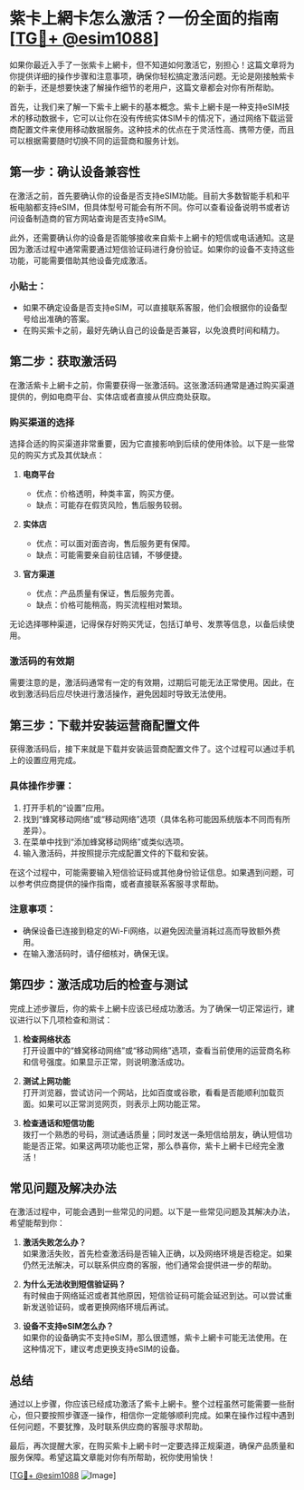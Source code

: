 # 紫卡上網卡怎么激活？一份全面的指南[[TG💪+ @esim1088](https://t.me/s/esim1088)]

如果你最近入手了一张紫卡上網卡，但不知道如何激活它，别担心！这篇文章将为你提供详细的操作步骤和注意事项，确保你轻松搞定激活问题。无论是刚接触紫卡的新手，还是想要快速了解操作细节的老用户，这篇文章都会对你有所帮助。

首先，让我们来了解一下紫卡上網卡的基本概念。紫卡上網卡是一种支持eSIM技术的移动数据卡，它可以让你在没有传统实体SIM卡的情况下，通过网络下载运营商配置文件来使用移动数据服务。这种技术的优点在于灵活性高、携带方便，而且可以根据需要随时切换不同的运营商和服务计划。

## **第一步：确认设备兼容性**

在激活之前，首先要确认你的设备是否支持eSIM功能。目前大多数智能手机和平板电脑都支持eSIM，但具体型号可能会有所不同。你可以查看设备说明书或者访问设备制造商的官方网站查询是否支持eSIM。

此外，还需要确认你的设备是否能够接收来自紫卡上網卡的短信或电话通知。这是因为激活过程中通常需要通过短信验证码进行身份验证。如果你的设备不支持这些功能，可能需要借助其他设备完成激活。

### 小贴士：
- 如果不确定设备是否支持eSIM，可以直接联系客服，他们会根据你的设备型号给出准确的答案。
- 在购买紫卡之前，最好先确认自己的设备是否兼容，以免浪费时间和精力。

## **第二步：获取激活码**

在激活紫卡上網卡之前，你需要获得一张激活码。这张激活码通常是通过购买渠道提供的，例如电商平台、实体店或者直接从供应商处获取。

### 购买渠道的选择
选择合适的购买渠道非常重要，因为它直接影响到后续的使用体验。以下是一些常见的购买方式及其优缺点：

1. **电商平台**  
   - 优点：价格透明，种类丰富，购买方便。  
   - 缺点：可能存在假货风险，售后服务较弱。  

2. **实体店**  
   - 优点：可以面对面咨询，售后服务更有保障。  
   - 缺点：可能需要亲自前往店铺，不够便捷。  

3. **官方渠道**  
   - 优点：产品质量有保证，售后服务完善。  
   - 缺点：价格可能稍高，购买流程相对繁琐。  

无论选择哪种渠道，记得保存好购买凭证，包括订单号、发票等信息，以备后续使用。

### 激活码的有效期
需要注意的是，激活码通常有一定的有效期，过期后可能无法正常使用。因此，在收到激活码后应尽快进行激活操作，避免因超时导致无法使用。

## **第三步：下载并安装运营商配置文件**

获得激活码后，接下来就是下载并安装运营商配置文件了。这个过程可以通过手机上的设置应用完成。

### 具体操作步骤：
1. 打开手机的“设置”应用。  
2. 找到“蜂窝移动网络”或“移动网络”选项（具体名称可能因系统版本不同而有所差异）。  
3. 在菜单中找到“添加蜂窝移动网络”或类似选项。  
4. 输入激活码，并按照提示完成配置文件的下载和安装。  

在这个过程中，可能需要输入短信验证码或其他身份验证信息。如果遇到问题，可以参考供应商提供的操作指南，或者直接联系客服寻求帮助。

### 注意事项：
- 确保设备已连接到稳定的Wi-Fi网络，以避免因流量消耗过高而导致额外费用。  
- 在输入激活码时，请仔细核对，确保无误。  

## **第四步：激活成功后的检查与测试**

完成上述步骤后，你的紫卡上網卡应该已经成功激活。为了确保一切正常运行，建议进行以下几项检查和测试：

1. **检查网络状态**  
   打开设置中的“蜂窝移动网络”或“移动网络”选项，查看当前使用的运营商名称和信号强度。如果显示正常，则说明激活成功。

2. **测试上网功能**  
   打开浏览器，尝试访问一个网站，比如百度或谷歌，看看是否能顺利加载页面。如果可以正常浏览网页，则表示上网功能正常。

3. **检查通话和短信功能**  
   拨打一个熟悉的号码，测试通话质量；同时发送一条短信给朋友，确认短信功能是否正常。如果这两项功能也正常，那么恭喜你，紫卡上網卡已经完全激活！

## **常见问题及解决办法**

在激活过程中，可能会遇到一些常见的问题。以下是一些常见问题及其解决办法，希望能帮到你：

1. **激活失败怎么办？**  
   如果激活失败，首先检查激活码是否输入正确，以及网络环境是否稳定。如果仍然无法解决，可以联系供应商的客服，他们通常会提供进一步的帮助。

2. **为什么无法收到短信验证码？**  
   有时候由于网络延迟或者其他原因，短信验证码可能会延迟到达。可以尝试重新发送验证码，或者更换网络环境后再试。

3. **设备不支持eSIM怎么办？**  
   如果你的设备确实不支持eSIM，那么很遗憾，紫卡上網卡可能无法使用。在这种情况下，建议考虑更换支持eSIM的设备。

## **总结**

通过以上步骤，你应该已经成功激活了紫卡上網卡。整个过程虽然可能需要一些耐心，但只要按照步骤逐一操作，相信你一定能够顺利完成。如果在操作过程中遇到任何问题，不要犹豫，及时联系供应商的客服寻求帮助。

最后，再次提醒大家，在购买紫卡上網卡时一定要选择正规渠道，确保产品质量和服务保障。希望这篇文章能对你有所帮助，祝你使用愉快！

[[TG💪+ @esim1088](https://t.me/s/esim1088) ![Image](https://i.postimg.cc/4NQfJmqS/Snipaste-2025-05-13-00-14-12.png)]